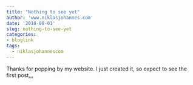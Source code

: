 ```yaml
---
title: "Nothing to see yet"
author: 'www.niklasjohannes.com'
date: '2018-08-01'
slug: nothing-to-see-yet
categories:
- bloglink
tags:
  - niklasjohannescom
---
```


Thanks for popping by my website. I just created it, so expect to see the first post[... <i class="fas fa-external-link-alt"></i>](https://niklasjohannes.com/post/nothing-to-see-yet/)

